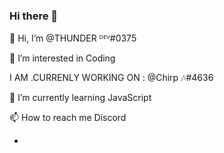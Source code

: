 ### Hi there 👋

:wave: Hi, I’m @THUNDER ᴰᴱⱽ#0375

:eyes: I’m interested in Coding

I AM .CURRENLY WORKING ON : @Chirp 🎶#4636 

:seedling: I’m currently learning JavaScript

:mailbox: How to reach me Discord

- 
